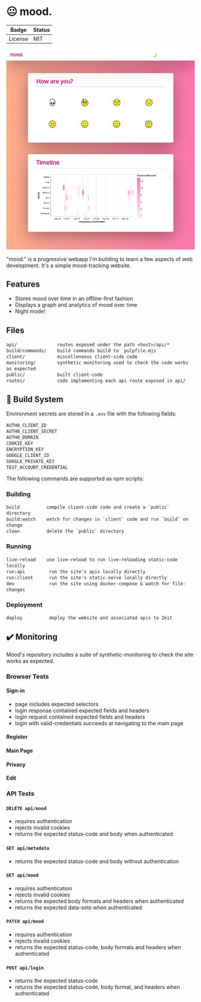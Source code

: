 
# 😐 mood.

Badge | Status
----- | ------
License | MIT

![example screenshot](screenshot.png "Example Screenshot")

"mood." is a progressive webapp I'm building to learn a few aspects of web development. It's a simple mood-tracking website.

## Features

- Stores mood over time in an offline-first fashion
- Displays a graph and analytics of mood over time
- Night mode!

## Files

```
api/               routes exposed under the path <host>/api/*
build/commands/    build commands build to `pulpfile.mjs`
client/            miscelleneous client-side code
monitoring/        synthetic monitoring used to check the code works as expected
public/            built client-code
routes/            code implementing each api route exposed in api/
```

## 🧰 Build System

Environment secrets are stored in a `.env` file with the following fields:

```
AUTH0_CLIENT_ID
AUTH0_CLIENT_SECRET
AUTH0_DOMAIN
COOKIE_KEY
ENCRYPTION_KEY
GOOGLE_CLIENT_ID
GOOGLE_PRIVATE_KEY
TEST_ACCOUNT_CREDENTIAL
```

The following commands are supported as npm scripts:

### Building
```
build          compile client-side code and create a `public` directory
build:watch    watch for changes in `client` code and run `build` on change
clean          delete the `public` directory
```

### Running
```
live-reload    use live-reload to run live-reloading static-code locally
run:api         run the site's apis locally directly
run:client      run the site's static-serve locally directly
dev             run the site using docker-compose & watch for file-changes
```

### Deployment
```
deploy          deploy the website and associated apis to Zeit
```

## ✔️ Monitoring

Mood's repository includes a suite of synthetic-monitoring to check the site works as expected.

### Browser Tests

#### Sign-in

- page includes expected selectors
- login response contained expected fields and headers
- login request contained expected fields and headers
- login with valid-credentials succeeds at navigating to the main page

#### Register

#### Main Page

#### Privacy

#### Edit

### API Tests

#### `DELETE api/mood`

- requires authentication
- rejects invalid cookies
- returns the expected status-code and body when authenticated

#### `GET api/metadata`

- returns the expected status-code and body without authentication

#### `GET api/mood`

- requires authentication
- rejects invalid cookies
- returns the expected body formats and headers when authenticated
- returns the expected data-sets when authenticated

#### `PATCH api/mood`

- requires authentication
- rejects invalid cookies
- returns the expected status-code, body formats and headers when authenticated

#### `POST api/login`

- returns the expected status-code
- returns the expected status-code, body format, and headers when authenticated
